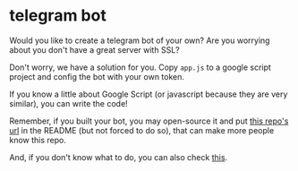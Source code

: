 # telegram bot
Would you like to create a telegram bot of your own? Are you worrying about you don't have a great server with SSL?

Don't worry, we have a solution for you. Copy `app.js` to a google script project and config the bot with your own token.

If you know a little about Google Script (or javascript because they are very similar), you can write the code!

Remember, if you built your bot, you may open-source it and put [this repo's url](https://github.com/oimasterakioi/telegrambot) in the README (but not forced to do so), that can make more people know this repo.

And, if you don't know what to do, you can also check [this](https://github.com/oimasterakioi/oimasterbot).